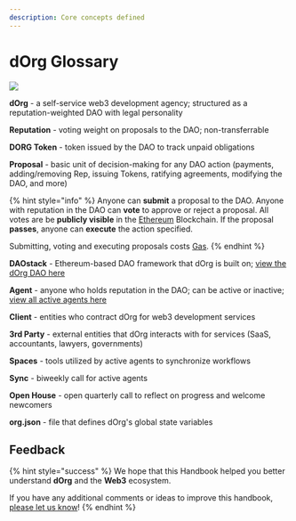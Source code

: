 ```yaml
---
description: Core concepts defined
---
```


# dOrg Glossary

![](../.gitbook/assets/dorgs2.gif)

**dOrg** - a self-service web3 development agency; structured as a reputation-weighted DAO with legal personality

**Reputation** - voting weight on proposals to the DAO; non-transferrable 

**DORG Token** - token issued by the DAO to track unpaid obligations

**Proposal** - basic unit of decision-making for any DAO action \(payments, adding/removing Rep, issuing Tokens, ratifying agreements, modifying the DAO, and more\)

{% hint style="info" %}
Anyone can **submit** a proposal to the DAO. Anyone with reputation in the DAO can **vote** to approve or reject a proposal. All votes are be **publicly visible** in the [Ethereum](glossary.md#ethereum) Blockchain. If the proposal **passes**, anyone can **execute** the action specified.

Submitting, voting and executing proposals costs [Gas](glossary.md#gas).
{% endhint %}

**DAOstack** - Ethereum-based DAO framework that dOrg is built on; [view the dOrg DAO here](https://alchemy.daostack.io/dao/0x15344ecdc2c4edfcb092e284d93c20f0529fd8a6)

**Agent** - anyone who holds reputation in the DAO; can be active or inactive; [view all active agents here](https://dorg.tech/membrane/)

**Client**  - entities who contract dOrg for web3 development services

**3rd Party**  - external entities that dOrg interacts with for services \(SaaS, accountants, lawyers, governments\)

**Spaces** - tools utilized by active agents to synchronize workflows

**Sync** - biweekly call for active agents

**Open House** - open quarterly call to reflect on progress and welcome newcomers

**org.json** - file that defines dOrg's global state variables

## Feedback

{% hint style="success" %}
We hope that this Handbook helped you better understand **dOrg** and the **Web3** ecosystem.

If you have any additional comments or ideas to improve this handbook, [please let us know](https://airtable.com/shrU1YVridSPAlIHP)!
{% endhint %}

